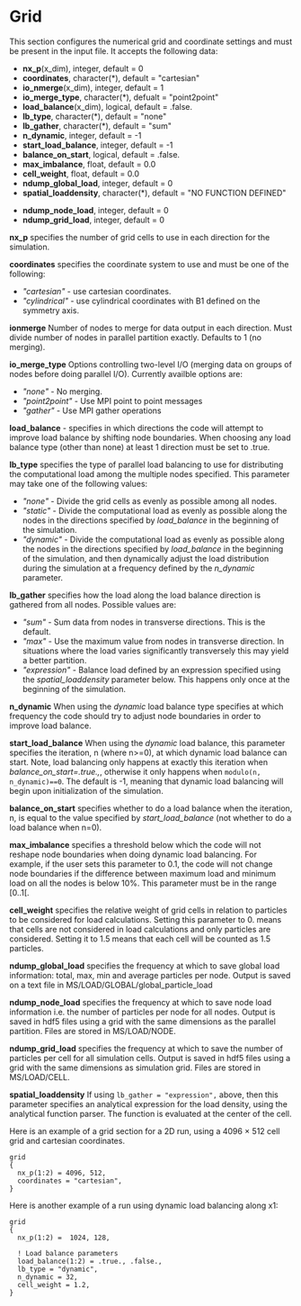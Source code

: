 # Grid

This section configures the numerical grid and coordinate settings and
must be present in the input file. It accepts the following data:

- **nx_p**(x_dim), integer, default = 0
- **coordinates**, character(\*), default = "cartesian"
- **io_nmerge**(x_dim), integer, default = 1
- **io_merge_type**, character(\*), defualt = "point2point"
- **load_balance**(x_dim), logical, default = .false.
- **lb_type**, character(\*), default = "none"
- **lb_gather**, character(\*), default = "sum"
- **n_dynamic**, integer, default = -1
- **start_load_balance**, integer, default = -1
- **balance_on_start**, logical, default = .false.
- **max_imbalance**, float, default = 0.0
- **cell_weight**, float, default = 0.0
- **ndump_global_load**, integer, default = 0
- **spatial_loaddensity**, character(\*), default = "NO FUNCTION DEFINED"

<!-- -->

- **ndump_node_load**, integer, default = 0
- **ndump_grid_load**, integer, default = 0

**nx_p** specifies the number of grid cells to use in each direction for
the simulation.

**coordinates** specifies the coordinate system to use and must be one
of the following:

- *"cartesian"* - use cartesian coordinates.
- *"cylindrical"* - use cylindrical coordinates with B1 defined on the
  symmetry axis.

**ionmerge** Number of nodes to merge for data output in each direction.
Must divide number of nodes in parallel partition exactly. Defaults to 1 (no merging).

**io_merge_type** Options controlling two-level I/O (merging data on groups of nodes before doing parallel I/O).
Currently availble options are: 

- *"none"* - No merging.
- *"point2point"* - Use MPI point to point messages
- *"gather"* - Use MPI gather operations

**load_balance** - specifies in which directions the code will attempt
to improve load balance by shifting node boundaries. When choosing any
load balance type (other than none) at least 1 direction must be set to
.true.

**lb_type** specifies the type of parallel load balancing to use for
distributing the computational load among the multiple nodes specified.
This parameter may take one of the following values:

- *"none"* - Divide the grid cells as evenly as possible among all nodes.
- *"static"* - Divide the computational load as evenly as possible along
  the nodes in the directions specified by *load_balance* in the
  beginning of the simulation.
- *"dynamic"* - Divide the computational load as evenly as possible along
  the nodes in the directions specified by *load_balance* in the
  beginning of the simulation, and then dynamically adjust the load
  distribution during the simulation at a frequency defined by the
  *n_dynamic* parameter.

**lb_gather** specifies how the load along the load balance direction is
gathered from all nodes. Possible values are:

- *"sum"* - Sum data from nodes in transverse directions. This is the
  default.
- *"max"* - Use the maximum value from nodes in transverse direction. In
  situations where the load varies significantly transversely this may
  yield a better partition.
- *"expression"* - Balance load defined by an expression specified using the
  *spatial_loaddensity* parameter below. This happens only once at the beginning of the
  simulation.

**n_dynamic** When using the *dynamic* load balance type specifies at
which frequency the code should try to adjust node boundaries in order
to improve load balance.

**start_load_balance** When using the *dynamic* load balance, this
parameter specifies the iteration, n (where n>=0), at which dynamic load balance can
start. Note, load balancing only happens at exactly this iteration when *balance_on_start=.true.,*,
otherwise it only happens when `modulo(n, n_dynamic)==0`.
The default is -1, meaning that dynamic load balancing will begin upon initialization of
the simulation.

**balance_on_start** specifies whether to do a load balance when the iteration, n, is
equal to the value specified by *start_load_balance* (not whether to do a load balance
when n=0).

**max_imbalance** specifies a threshold below which the code will not
reshape node boundaries when doing dynamic load balancing. For example,
if the user sets this parameter to 0.1, the code will not change node
boundaries if the difference between maximum load and minimum load on
all the nodes is below 10%. This parameter must be in the range
\[0..1\[.

**cell_weight** specifies the relative weight of grid cells in relation
to particles to be considered for load calculations. Setting this
parameter to 0. means that cells are not considered in load calculations
and only particles are considered. Setting it to 1.5 means that each
cell will be counted as 1.5 particles.

**ndump_global_load** specifies the frequency at which to save global
load information: total, max, min and average particles per node. Output
is saved on a text file in MS/LOAD/GLOBAL/global_particle_load

**ndump_node_load** specifies the frequency at which to save node load
information i.e. the number of particles per node for all nodes. Output
is saved in hdf5 files using a grid with the same dimensions as the
parallel partition. Files are stored in MS/LOAD/NODE.

**ndump_grid_load** specifies the frequency at which to save the number
of particles per cell for all simulation cells. Output is saved in hdf5
files using a grid with the same dimensions as simulation grid. Files
are stored in MS/LOAD/CELL.

**spatial_loaddensity** If using `lb_gather = "expression",` above, then this parameter
specifies an analytical expression for the load density, using the analytical function
parser. The function is evaluated at the center of the cell. 

Here is an example of a grid section for a 2D run, using a 4096 × 512
cell grid and cartesian coordinates.

```text
grid 
{
  nx_p(1:2) = 4096, 512,
  coordinates = "cartesian",
}
```

Here is another example of a run using dynamic load balancing along x1:

```text
grid 
{
  nx_p(1:2) =  1024, 128,

  ! Load balance parameters
  load_balance(1:2) = .true., .false.,
  lb_type = "dynamic",
  n_dynamic = 32,
  cell_weight = 1.2, 
}
```
